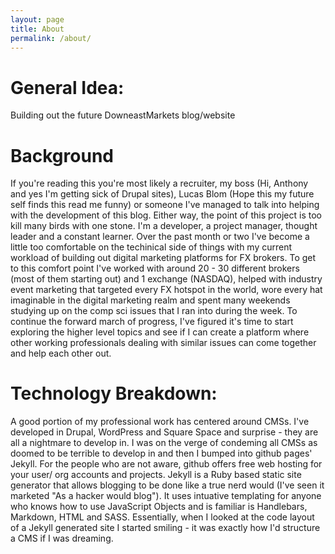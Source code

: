 ```yaml
---
layout: page
title: About
permalink: /about/
---
```


# General Idea:
Building out the future DowneastMarkets blog/website

# Background
If you're reading this you're most likely a recruiter, my boss (Hi, Anthony and yes I'm getting sick of Drupal sites), Lucas Blom (Hope this my future self finds this read me funny) or someone I've managed to talk into helping with the development of this blog.
Either way, the point of this project is too kill many birds with one stone. I'm a developer, a project manager, thought leader and a constant learner.
Over the past month or two I've become a little too comfortable on the techinical side of things with my current workload of building out digital marketing platforms for FX brokers. To get to this comfort point I've worked with around 20 - 30 different brokers (most of them starting out) and 1 exchange (NASDAQ), helped with industry event marketing that targeted every FX hotspot in the world, wore every hat imaginable in the digital marketing realm and spent many weekends studying up on the comp sci issues that I ran into during the week. To continue the forward march of progress, I've figured it's time to start exploring the higher level topics and see if I can create a platform where other working professionals dealing with similar issues can come together and help each other out.

# Technology Breakdown:
A good portion of my professional work has centered around CMSs. I've developed in Drupal, WordPress and Square Space and surprise - they are all a nightmare to develop in. I was on the verge of condeming all CMSs as doomed to be terrible to develop in and then I bumped into github pages' Jekyll. For the people who are not aware, github offers free web hosting for your user/ org accounts and projects. Jekyll is a Ruby based static site generator that allows blogging to be done like a true nerd would (I've seen it marketed "As a hacker would blog"). It uses intuative templating for anyone who knows how to use JavaScript Objects and is familiar is Handlebars, Markdown, HTML and SASS. Essentially, when I looked at the code layout of a Jekyll generated site I started smiling - it was exactly how I'd structure a CMS if I was dreaming.

